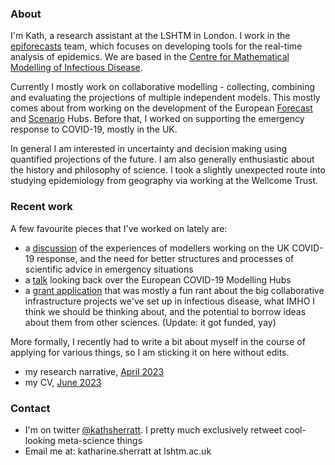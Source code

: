 ### About

I'm Kath, a research assistant at the LSHTM in London. I work in the [epiforecasts](https://epiforecasts.io/) team, which focuses on developing tools for the real-time analysis of epidemics. We are based in the [Centre for Mathematical Modelling of Infectious Disease](https://www.lshtm.ac.uk/research/centres/centre-mathematical-modelling-infectious-diseases). 

Currently I mostly work on collaborative modelling - collecting, combining and evaluating the projections of multiple independent models. This mostly comes about from working on the development of the European [Forecast](https://covid19forecasthub.eu/) and [Scenario](https://covid19scenariohub.eu/) Hubs. Before that, I worked on supporting the emergency response to COVID-19, mostly in the UK.

In general I am interested in uncertainty and decision making using quantified projections of the future. I am also generally enthusiastic about the history and philosophy of science. I took a slightly unexpected route into studying epidemiology from geography via working at the Wellcome Trust.

### Recent work

A few favourite pieces that I've worked on lately are:
- a [discussion](https://www.biorxiv.org/content/10.1101/2023.06.12.544667v1) of the experiences of modellers working on the UK COVID-19 response, and the need for better structures and processes of scientific advice in emergency situations
- a [talk](https://docs.google.com/presentation/d/1c42Lj_6EBD25YdLRGbVKI2DuhmONhAk791Gs--8Daxc/edit#slide=id.g196fd35e525_2_25) looking back over the European COVID-19 Modelling Hubs
- a [grant application](docs/covid19-response-fund-app.md) that was mostly a fun rant about the big collaborative infrastructure projects we've set up in infectious disease, what IMHO I think we should be thinking about, and the potential to borrow ideas about them from other sciences. (Update: it got funded, yay)

More formally, I recently had to write a bit about myself in the course of applying for various things, so I am sticking it on here without edits.
- my research narrative, [April 2023](docs/research-narrative.md)
- my CV, [June 2023](docs/230528-Sherratt-CV.pdf)

### Contact

- I'm on twitter [@kathsherratt](https://twitter.com/kathsherratt). I pretty much exclusively retweet cool-looking meta-science things
- Email me at: katharine.sherratt at lshtm.ac.uk
